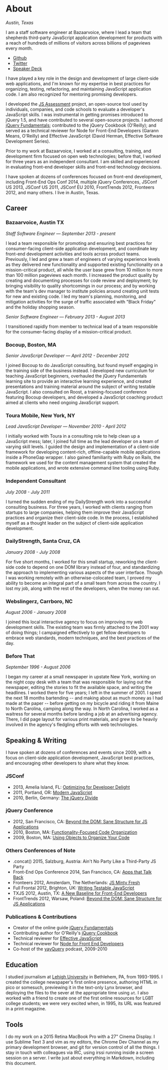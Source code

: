 # About

*Austin, Texas*

I am a staff software engineer at Bazaarvoice, where I lead a
team that shepherds third-party JavaScript application development for
products with a reach of hundreds of millions of visitors across billions of
pageviews every month.

- [Github](https://github.com/rmurphey)
- [Twitter](https://twitter.com/rmurphey)
- [Speaker Deck](http://speakerdeck.com/rmurphey)

I have played a key role in the design and development of large client-side
web applications, and I'm known for my expertise in best practices for
organizing, testing, refactoring, and maintaining JavaScript application code.
I am also recognized for mentoring promising developers.

I developed the [JS Assessment](https://github.com/rmurphey/js-assessment)
project, an open-source tool used by individuals, companies, and
code schools to evaluate a developer's JavaScript skills. I was instrumental
in getting promises introduced to jQuery 1.5, and have contributed to several
open-source projects. I authored [jQuery Fundamentals](http://jqfundamentals.com/);
contributed to the jQuery Cookbook (O'Reilly); and served as a technical
reviewer for Node for Front-End Developers (Garann Means, O'Reilly) and
Effective JavaScript (David Herman, Effective Software Development Series).

Prior to my work at Bazaarvoice, I worked at a consulting, training,
and development firm focused on open web technologies; before that, I worked
for three years as an independent consultant. I am skilled and experienced
in evaluating front-end developer skills and front-end technology decisions.

I have spoken at dozens of conferences focused on front-end development,
including Front-End Ops Conf 2014, multiple jQuery Conferences, JSConf US
2013, JSConf US 2011, JSConf EU 2010, FrontTrends 2012, Fronteers 2012, and
many others. I live in Austin, Texas.

## Career

### Bazaarvoice, Austin TX
*Staff Software Engineer &mdash; September 2013 - present*

I lead a team responsible for promoting and ensuring best practices for
consumer-facing client-side application development, and coordinate key
front-end development activities and tools across product teams. Previously, I
led and grew a team of engineers of varying experience levels as they delivered new
functionality and supported existing functionality on a mission-critical
product, all while the user base grew from 10 million to more than 100 million
pageviews each month. I increased the product quality by creating and
documenting processes for code review and deployment; by bringing visibility
to quality shortcomings in our process; and by working with the
team's dev manager to institute policies around creating unit tests for new
and existing code. I led my team's planning, monitoring, and mitigation
activities for the surge of traffic associated with "Black Friday" and the
holiday shopping season.

*Senior Software Engineer &mdash; February 2013 - August 2013*

I transitioned rapidly from member to technical lead of a team responsible
for the consumer-facing display of a mission-critical product.

### Bocoup, Boston, MA
*Senior JavaScript Developer &mdash; April 2012 - December 2012*

I joined Bocoup to do JavaScript consulting, but found myself engaging in the
training side of the business instead. I developed new curriculum for teaching
JavaScript beginners, overhauled the jQuery Fundamentals learning site to
provide an interactive learning experience, and created presentations and
training material around the subject of writing testable JavaScript. I also
consulted on Roost, a training-focused conference featuring Bocoup developers,
and developed a JavaScript coaching product aimed at clients who need ongoing
JavaScript support.

### Toura Mobile, New York, NY
*Lead JavaScript Developer &mdash; November 2010 - April 2012*

I initially worked with Toura in a consulting role to help clean up a JavaScript
mess; later, I joined full time as the lead developer on a team of varying skill
levels. I guided the design and implementation of a client-side
framework for developing content-rich, offline-capable mobile applications
inside a PhoneGap wrapper. I also gained familiarity with Ruby on Rails, the
framework we used for the content management system that created the mobile
applications, and wrote extensive command line tooling using Ruby.

### Independent Consultant
*July 2008 - July 2011*

I turned the sudden ending of my DailyStrength work into a successful
consulting business. For three years, I worked with clients ranging from
startups to large companies, helping them improve their JavaScript practices
and organize their client-side code. In the process, I established myself as a
thought leader on the subject of client-side application development.

### DailyStrength, Santa Cruz, CA
*January 2008 - July 2008*

For five short months, I worked for this small startup, reworking the
client-side code to depend on one DOM library instead of four, and standardizing the
approach to implementing various aspects of the user interface. Though I was
working remotely with an otherwise-colocated team, I proved my ability to become an
integral part of a small team from across the country. I lost my job, along
with the rest of the developers, when the money ran out.

### Webslingerz, Carrboro, NC
*August 2006 - January 2008*

I joined this local interactive agency to focus on improving my web development
skills. The existing team was firmly attached to the 2001 way of doing things;
I campaigned effectively to get fellow developers to embrace web standards,
modern techniques, and the best practices of the day.

### Before That
*September 1996 - August 2006*

I began my career at a small newspaper in upstate New York, working on the
night copy desk with a team that was responsible for laying out the newspaper,
editing the stories to fit the available space, and writing the headlines. I
worked there for five years; I left in the summer of 2001. I spent the next 18
months bartending -- and making about as much money as I had made at the paper
-- before getting on my bicycle and riding it from Maine to North Carolina,
camping along the way. In North Carolina, I worked as a waitress for several
months before landing a job at an advertising agency. There, I did page layout
for various print materials, and grew to be heavily involved in the agency's
fledgling efforts with web technologies.

## Speaking &amp; Writing

I have spoken at dozens of conferences and events since 2009, with a focus on
client-side application development, JavaScript best practices, and encouraging
other developers to share what they know.

### JSConf

- 2013, Amelia Island, FL: [Optimizing for Developer Delight](https://www.youtube.com/watch?v=-WpDN2k7vbU)
- 2011, Portland, OR: [Modern JavaScript](http://blip.tv/jsconf/jsconf2011-rebecca-murphey-5478159)
- 2010, Berlin, Germany: [The jQuery Divide](http://blip.tv/jsconfeu/rebecca-murphey-the-jquery-divide-4326740)

### jQuery Conference

- 2012, San Francisco, CA: [Beyond the DOM: Sane Structure for JS Applications](http://www.youtube.com/watch?v=cd7HHN6IkrU&feature=player_embedded)
- 2010, Boston, MA: [Functionality-Focused Code Organization](http://www.slideshare.net/rmurphey/functionality-basedorg)
- 2009, Boston, MA: [Using Objects to Organize Your Code](http://www.slideshare.net/rmurphey/using-objects-to-organize-your-jquery-code)

### Others Conferences of Note

- .concat() 2015, Salzburg, Austria: Ain't No Party Like a Third-Party JS Party
- Front-End Ops Conference 2014, San Francisco, CA: [Apps that Talk Back](https://www.youtube.com/watch?v=TxIXSHAyIh8)
- Fronteers 2012, Amsterdam, The Netherlands: [JS Minty Fresh](http://rmurphey.com/js-minty-fresh/presentation/)
- Full Frontal 2012, Brighton, UK: [Writing Testable JavaScript](http://www.youtube.com/watch?v=OzjogCFO4Zo&list=UUyBAm31tEpZ17hka6ZvVqcg&index=2)
- TXJS 2012, Austin, TX: [A New Baseline for Front-End Developers](https://speakerdeck.com/rmurphey/a-new-baseline-for-front-end-devs)
- FrontTrends 2012, Warsaw, Poland: [Beyond the DOM: Sane Structure for JS Applications](https://speakerdeck.com/rmurphey/beyond-the-dom-sane-structure-for-js-apps)

### Publications &amp; Contributions

- Creator of the online guide [jQuery Fundamentals](http://jqfundamentals.com)
- Contributing author for O'Reilly's [jQuery Cookbook](http://shop.oreilly.com/product/9780596159788.do)
- Technical reviewer for [Effective JavaScript](http://effectivejs.com/)
- Technical reviewer for [Node for Front End Developers](http://shop.oreilly.com/product/0636920023258.do)
- Co-host of the [yayQuery](http://yayquery.com) podcast, 2009-2010

## Education

I studied journalism at [Lehigh University](http://www4.lehigh.edu/default.aspx)
in Bethlehem, PA, from 1993-1995. I created the college newspaper's first
online presence, authoring HTML in pico or somesuch, previewing it in the
text-only Lynx browser, and deploying the files to the sever at the
appropriate time using `at`. I also worked with a friend to create one of the
first online resources for LGBT college students; we were very excited when,
in 1995, its URL was featured in a print magazine.

## Tools

I do my work on a 2015 Retina MacBook Pro with a 27" Cinema Display. I use
Sublime Text 3 and vim as my editors, the Chrome Dev Channel as my primary
development browser, and git for version control of all the things. I stay in
touch with colleagues via IRC, using irssi running inside a screen session on
a server. I write just about everything in Markdown, including this document.
